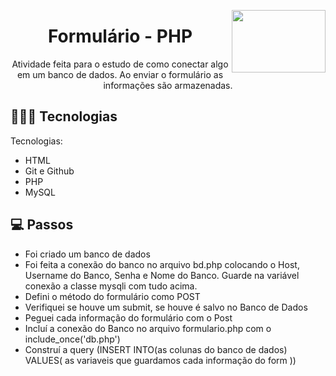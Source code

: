 <img width="150px" height="100px" align="right" src="https://user-images.githubusercontent.com/98564118/223809453-76cc9406-89ee-462f-846a-c471f7e961dc.png">  <h1 align="center"> Formulário - PHP </h1>

<p align="center">
Atividade feita para o estudo de como conectar algo em um banco de dados. Ao enviar o formulário as informações são armazenadas.<br/>
</p>

## 👩🏽‍💻 Tecnologias

Tecnologias:

- HTML
- Git e Github
- PHP
- MySQL

## 💻 Passos

- Foi criado um banco de dados
- Foi feita a conexão do banco no arquivo bd.php colocando o Host, Username do Banco, Senha e Nome do Banco. Guarde na variável conexão a classe mysqli com tudo acima.
- Defini o método do formulário como POST
- Verifiquei se houve um submit, se houve é salvo no Banco de Dados
- Peguei cada informação do formulário com o Post
- Incluí a conexão do Banco no arquivo formulario.php com o include_once('db.php')
- Construí a query (INSERT INTO(as colunas do banco de dados) VALUES( as variaveis que guardamos cada informação do form ))


